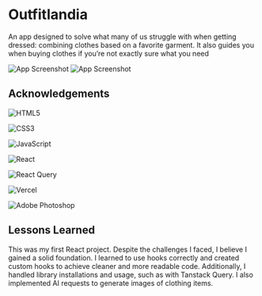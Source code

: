 
# Outfitlandia

An app designed to solve what many of us struggle with when getting dressed: combining clothes based on a favorite garment. It also guides you when buying clothes if you’re not exactly sure what you need



![App Screenshot](https://i.ibb.co/fpSLvwY/Outfitlandia.gif)
![App Screenshot](https://i.ibb.co/z87X8jH/ezgif-4-8c33f39ec1.gif)


## Acknowledgements

![HTML5](https://img.shields.io/badge/html5-%23E34F26.svg?style=for-the-badge&logo=html5&logoColor=white)

![CSS3](https://img.shields.io/badge/css3-%231572B6.svg?style=for-the-badge&logo=css3&logoColor=white)

![JavaScript](https://img.shields.io/badge/javascript-%23323330.svg?style=for-the-badge&logo=javascript&logoColor=%23F7DF1E)

![React](https://img.shields.io/badge/react-%2320232a.svg?style=for-the-badge&logo=react&logoColor=%2361DAFB) 

![React Query](https://img.shields.io/badge/-React%20Query-FF4154?style=for-the-badge&logo=react%20query&logoColor=white)

![Vercel](https://img.shields.io/badge/vercel-%23000000.svg?style=for-the-badge&logo=vercel&logoColor=white)

![Adobe Photoshop](https://img.shields.io/badge/adobe%20photoshop-%2331A8FF.svg?style=for-the-badge&logo=adobe%20photoshop&logoColor=white)


 


## Lessons Learned

This was my first React project. Despite the challenges I faced, I believe I gained a solid foundation. I learned to use hooks correctly and created custom hooks to achieve cleaner and more readable code. Additionally, I handled library installations and usage, such as with Tanstack Query. I also implemented AI requests to generate images of clothing items.

